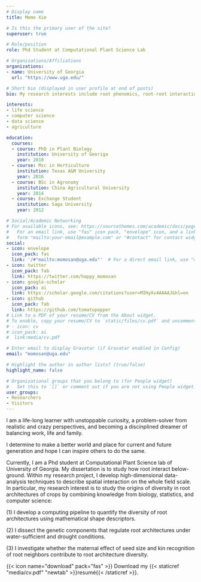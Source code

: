 ```yaml
---
# Display name
title: Momo Xie 

# Is this the primary user of the site?
superuser: true

# Role/position
role: Phd Student at Computational Plant Science Lab

# Organizations/Affiliations
organizations:
- name: University of Georgia 
  url: "https://www.uga.edu/"

# Short bio (displayed in user profile at end of posts)
bio: My research interests include root phenomics, root-root interaction, root genetics and general plant biology

interests:
- life science 
- computer science 
- data science 
- agriculture 

education:
  courses:
  - course: PhD in Plant Biology
    institution: University of Georiga
    year: 2018
  - course: Msc in Horticulture 
    institution: Texas A&M University 
    year: 2016
  - course: BSc in Agronomy
    institution: China Agricultural University
    year: 2014
  - course: Exchange Student 
    institution: Saga University 
    year: 2012

# Social/Academic Networking
# For available icons, see: https://sourcethemes.com/academic/docs/page-builder/#icons
#   For an email link, use "fas" icon pack, "envelope" icon, and a link in the
#   form "mailto:your-email@example.com" or "#contact" for contact widget.
social:
- icon: envelope
  icon_pack: fas
  link: '/#"mailto:momosan@uga.edu"'  # For a direct email link, use "mailto:test@example.org".
- icon: twitter
  icon_pack: fab
  link: https://twitter.com/happy_momosan
- icon: google-scholar
  icon_pack: ai
  link: https://scholar.google.com/citations?user=MIHyXv4AAAAJ&hl=en
- icon: github
  icon_pack: fab
  link: https://github.com/tomatopepper
# Link to a PDF of your resume/CV from the About widget.
# To enable, copy your resume/CV to `static/files/cv.pdf` and uncomment the lines below.
# - icon: cv
# icon_pack: ai
#  link:media/cv.pdf

# Enter email to display Gravatar (if Gravatar enabled in Config)
email: "momosan@uga.edu"

# Highlight the author in author lists? (true/false)
highlight_name: false

# Organizational groups that you belong to (for People widget)
#   Set this to `[]` or comment out if you are not using People widget.
user_groups:
- Researchers
- Visitors
---
```


I am a life-long learner with unstoppable curiosity, a problem-solver from realistic and crazy perspectives, and becoming a discinplined dreamer of balancing work, life and family.

I determine to make a better world and place for current and future generation and hope I can inspire others to do the same.

Currently, I am a Phd student at Computational Plant Science lab of University of Georgia. My dissertation is to study how root interact below-ground. Within my research project, I develop high-dimensional data-analysis techniques to describe spatial interaction on the whole field scale. In particular, my research interest is to study the origins of diversity in root architectures of crops by combining knowledge from biology, statistics, and computer science:

(1) I develop a computing pipeline to quantify the diversity of root architectures using mathematical shape descriptors.

(2) I dissect the genetic components that regulate root architectures under water-sufficient and drought conditions.

(3) I investigate whether the maternal effect of seed size and kin recognition of root neighbors contribute to root architecture diversity.

{{< icon name="download" pack="fas" >}} Download my {{< staticref "media/cv.pdf" "newtab" >}}resumé{{< /staticref >}}.
